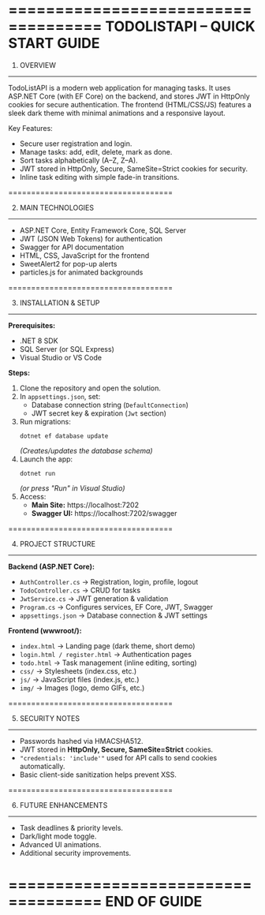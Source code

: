 ====================================
       TODOLISTAPI – QUICK START GUIDE
====================================

1. OVERVIEW
-----------
TodoListAPI is a modern web application for managing tasks.
It uses ASP.NET Core (with EF Core) on the backend, and stores JWT in HttpOnly
cookies for secure authentication. The frontend (HTML/CSS/JS) features a sleek
dark theme with minimal animations and a responsive layout.

Key Features:
  - Secure user registration and login.
  - Manage tasks: add, edit, delete, mark as done.
  - Sort tasks alphabetically (A–Z, Z–A).
  - JWT stored in HttpOnly, Secure, SameSite=Strict cookies for security.
  - Inline task editing with simple fade-in transitions.

====================================

2. MAIN TECHNOLOGIES
--------------------
- ASP.NET Core, Entity Framework Core, SQL Server
- JWT (JSON Web Tokens) for authentication
- Swagger for API documentation
- HTML, CSS, JavaScript for the frontend
- SweetAlert2 for pop-up alerts
- particles.js for animated backgrounds

====================================

3. INSTALLATION & SETUP
-----------------------
**Prerequisites:**
- .NET 8 SDK
- SQL Server (or SQL Express)
- Visual Studio or VS Code

**Steps:**
1) Clone the repository and open the solution.
2) In `appsettings.json`, set:
   - Database connection string (`DefaultConnection`)
   - JWT secret key & expiration (`Jwt` section)
3) Run migrations:
   ```
   dotnet ef database update
   ```
   *(Creates/updates the database schema)*
4) Launch the app:
   ```
   dotnet run
   ```
   *(or press "Run" in Visual Studio)*
5) Access:
   - **Main Site:** https://localhost:7202
   - **Swagger UI:** https://localhost:7202/swagger

====================================

4. PROJECT STRUCTURE
--------------------
**Backend (ASP.NET Core):**
- `AuthController.cs`     → Registration, login, profile, logout
- `TodoController.cs`     → CRUD for tasks
- `JwtService.cs`         → JWT generation & validation
- `Program.cs`            → Configures services, EF Core, JWT, Swagger
- `appsettings.json`      → Database connection & JWT settings

**Frontend (wwwroot/):**
- `index.html`            → Landing page (dark theme, short demo)
- `login.html / register.html` → Authentication pages
- `todo.html`             → Task management (inline editing, sorting)
- `css/`                  → Stylesheets (index.css, etc.)
- `js/`                   → JavaScript files (index.js, etc.)
- `img/`                  → Images (logo, demo GIFs, etc.)

====================================

5. SECURITY NOTES
-----------------
- Passwords hashed via HMACSHA512.
- JWT stored in **HttpOnly, Secure, SameSite=Strict** cookies.
- `"credentials: 'include'"` used for API calls to send cookies automatically.
- Basic client-side sanitization helps prevent XSS.

====================================

6. FUTURE ENHANCEMENTS
----------------------
- Task deadlines & priority levels.
- Dark/light mode toggle.
- Advanced UI animations.
- Additional security improvements.

====================================
              END OF GUIDE
====================================
